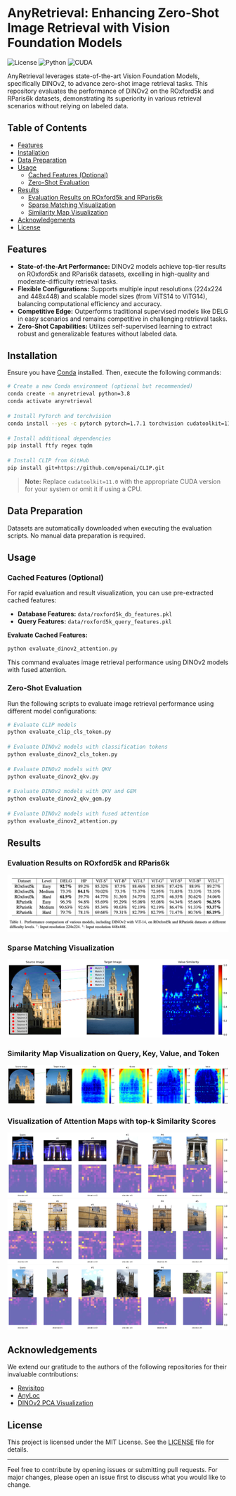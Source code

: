 # AnyRetrieval: Enhancing Zero-Shot Image Retrieval with Vision Foundation Models

![License](https://img.shields.io/badge/license-MIT-blue.svg)
![Python](https://img.shields.io/badge/python-3.8%2B-blue.svg)
![CUDA](https://img.shields.io/badge/CUDA-11.0%2B-green.svg)

AnyRetrieval leverages state-of-the-art Vision Foundation Models, specifically DINOv2, to advance zero-shot image retrieval tasks. This repository evaluates the performance of DINOv2 on the ROxford5k and RParis6k datasets, demonstrating its superiority in various retrieval scenarios without relying on labeled data.

## Table of Contents

- [Features](#features)
- [Installation](#installation)
- [Data Preparation](#data-preparation)
- [Usage](#usage)
  - [Cached Features (Optional)](#cached-features-optional)
  - [Zero-Shot Evaluation](#zero-shot-evaluation)
- [Results](#results)
  - [Evaluation Results on ROxford5k and RParis6k](#evaluation-results-on-roxford5k-and-rparis6k)
  - [Sparse Matching Visualization](#sparse-matching-visualization)
  - [Similarity Map Visualization](#similarity-map-visualization)
- [Acknowledgements](#acknowledgements)
- [License](#license)

## Features

- **State-of-the-Art Performance:** DINOv2 models achieve top-tier results on ROxford5k and RParis6k datasets, excelling in high-quality and moderate-difficulty retrieval tasks.
- **Flexible Configurations:** Supports multiple input resolutions (224x224 and 448x448) and scalable model sizes (from ViTS14 to ViTG14), balancing computational efficiency and accuracy.
- **Competitive Edge:** Outperforms traditional supervised models like DELG in easy scenarios and remains competitive in challenging retrieval tasks.
- **Zero-Shot Capabilities:** Utilizes self-supervised learning to extract robust and generalizable features without labeled data.

## Installation

Ensure you have [Conda](https://docs.conda.io/en/latest/) installed. Then, execute the following commands:

```bash
# Create a new Conda environment (optional but recommended)
conda create -n anyretrieval python=3.8
conda activate anyretrieval

# Install PyTorch and torchvision
conda install --yes -c pytorch pytorch=1.7.1 torchvision cudatoolkit=11.0

# Install additional dependencies
pip install ftfy regex tqdm

# Install CLIP from GitHub
pip install git+https://github.com/openai/CLIP.git
```

> **Note:** Replace `cudatoolkit=11.0` with the appropriate CUDA version for your system or omit it if using a CPU.

## Data Preparation

Datasets are automatically downloaded when executing the evaluation scripts. No manual data preparation is required.

## Usage

### Cached Features (Optional)

For rapid evaluation and result visualization, you can use pre-extracted cached features:

- **Database Features:** `data/roxford5k_db_features.pkl`
- **Query Features:** `data/roxford5k_query_features.pkl`

**Evaluate Cached Features:**

```bash
python evaluate_dinov2_attention.py
```

This command evaluates image retrieval performance using DINOv2 models with fused attention.

### Zero-Shot Evaluation

Run the following scripts to evaluate image retrieval performance using different model configurations:

```bash
# Evaluate CLIP models
python evaluate_clip_cls_token.py

# Evaluate DINOv2 models with classification tokens
python evaluate_dinov2_cls_token.py

# Evaluate DINOv2 models with QKV
python evaluate_dinov2_qkv.py

# Evaluate DINOv2 models with QKV and GEM
python evaluate_dinov2_qkv_gem.py

# Evaluate DINOv2 models with fused attention
python evaluate_dinov2_attention.py
```

## Results

### Evaluation Results on ROxford5k and RParis6k

![Evaluation Results](assets/table-1.png)

### Sparse Matching Visualization

![Sparse Matching](assets/sparse_matching.png)

### Similarity Map Visualization on Query, Key, Value, and Token

![Similarity Maps](assets/sim_map.png)


### Visualization of Attention Maps with top-k Similarity Scores
![Retrieval Results](assets/retrieval_results_ashmolean_museum.jpg)
![Retrieval Results](assets/retrieval_results_bodleian_library.jpg)
![Retrieval Results](assets/retrieval_results_magdalen_college.jpg)


## Acknowledgements

We extend our gratitude to the authors of the following repositories for their invaluable contributions:

- [Revisitop](https://github.com/filipradenovic/revisitop)
- [AnyLoc](https://github.com/AnyLoc/AnyLoc)
- [DINOv2 PCA Visualization](https://github.com/JunukCha/DINOv2_pca_visualization)

## License

This project is licensed under the MIT License. See the [LICENSE](LICENSE) file for details.

---

Feel free to contribute by opening issues or submitting pull requests. For major changes, please open an issue first to discuss what you would like to change.
